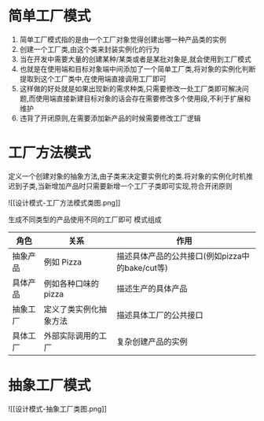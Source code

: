# 简单工厂模式
1. 简单工厂模式指的是由一个工厂对象觉得创建出哪一种产品类的实例
2. 创建一个工厂类,由这个类来封装实例化的行为
3. 当在开发中需要大量的创建某种/某类或者是某批对象是,就会使用到工厂模式
4. 也就是在使用端和目标对象端中间添加了一个简单工厂类,将对象的实例化判断提取到这个工厂类中,在使用端直接调用工厂即可
5. 这样做的好处就是如果出现新的需求种类,只需要修改一处工厂类即可解决问题,而使用端直接新建目标对象的话会存在需要修改多个使用段,不利于扩展和维护
6. 违背了开闭原则,在需要添加新产品的时候需要修改工厂逻辑

# 工厂方法模式
定义一个创建对象的抽象方法,由子类来决定要实例化的类.将对象的实例化时机推迟到子类,当新增加产品时只需要新增一个工厂子类即可实现,符合开闭原则

![[设计模式-工厂方法模式类图.png]]

生成不同类型的产品使用不同的工厂即可
模式组成

| 角色     | 关系                   | 作用                                            |
| -------- | ---------------------- | ----------------------------------------------- |
| 抽象产品 | 例如 Pizza             | 描述具体产品的公共接口(例如pizza中的bake/cut等) |
| 具体产品 | 例如各种口味的pizza    | 描述生产的具体产品                              |
| 抽象工厂 | 定义了类实例化抽象方法 | 描述具体工厂的公共接口                          |
| 具体工厂 | 外部实际调用的工厂     | 复杂创建产品的实例                                                |


# 抽象工厂模式
![[设计模式-抽象工厂类图.png]]